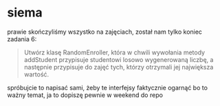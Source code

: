 # siema

prawie skończyliśmy wszystko na zajęciach, został nam tylko koniec zadania 6:

> Utwórz klasę RandomEnroller, która w chwili wywołania metody addStudent przypisuje studentowi losowo wygenerowaną liczbę, a następnie przypisuje do zajęć tych, którzy otrzymali jej największa wartość.

spróbujcie to napisać sami, żeby te interfejsy faktycznie ogarnąć bo to ważny temat, ja to dopiszę pewnie w weekend do repo
